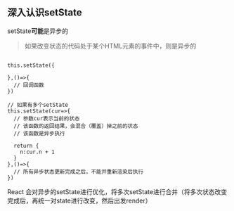 ## 深入认识setState

setState**可能**是异步的

> 如果改变状态的代码处于某个HTML元素的事件中，则是异步的

 

```tsx

this.setState({
  
},()=>{
  // 回调函数
})

// 如果有多个setState
this.setState(cur=>{
  // 参数cur表示当前的状态
  // 该函数的返回结果，会混合（覆盖）掉之前的状态
  // 该函数是异步执行
  
  return {
    n:cur.n + 1
  }
},()=>{
  // 所有异步状态更新完成之后，不能并重新渲染后执行
})
```

React 会对异步的setState进行优化，将多次setState进行合并（将多次状态改变完成后，再统一对state进行改变，然后出发render）
